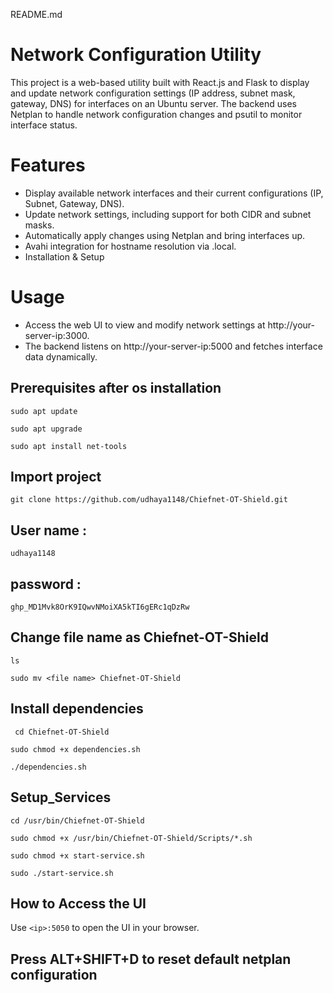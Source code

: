 README.md 
# Network Configuration Utility
This project is a web-based utility built with React.js and Flask to display and update network configuration settings (IP address, subnet mask, gateway, DNS) for interfaces on an Ubuntu server. The backend uses Netplan to handle network configuration changes and psutil to monitor interface status.

# Features
* Display available network interfaces and their current configurations (IP, Subnet, Gateway, DNS).
* Update network settings, including support for both CIDR and subnet masks.
* Automatically apply changes using Netplan and bring interfaces up.
* Avahi integration for hostname resolution via .local.
* Installation & Setup

# Usage
* Access the web UI to view and modify network settings at http://your-server-ip:3000.
* The backend listens on http://your-server-ip:5000 and fetches interface data dynamically.

## Prerequisites after os installation
```
sudo apt update
```
```
sudo apt upgrade
```
```
sudo apt install net-tools 
```

  ## Import project
  ```
 git clone https://github.com/udhaya1148/Chiefnet-OT-Shield.git
  ```
  ## User name : 
  ```
  udhaya1148
  ```
 ## password : 
  ```
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
  ```
## Change file name as Chiefnet-OT-Shield
```
ls
```
```
sudo mv <file name> Chiefnet-OT-Shield
```

  ## Install dependencies
  ```
   cd Chiefnet-OT-Shield  
  ```
  ```
  sudo chmod +x dependencies.sh
  ```
  ```
  ./dependencies.sh
  ```

  ## Setup_Services
```
cd /usr/bin/Chiefnet-OT-Shield
```
```
sudo chmod +x /usr/bin/Chiefnet-OT-Shield/Scripts/*.sh
 ```
  ```
  sudo chmod +x start-service.sh
  ```
  ```
 sudo ./start-service.sh
  ```
## How to Access the UI

Use `<ip>:5050` to open the UI in your browser.

## Press ALT+SHIFT+D to reset default netplan configuration















